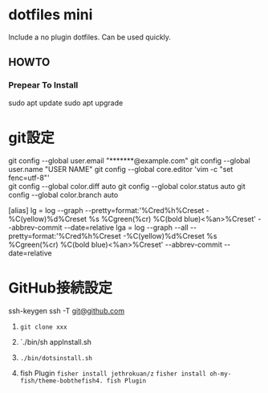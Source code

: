 dotfiles mini
===============

Include a no plugin dotfiles.
Can be used quickly.

## HOWTO ##

### Prepear To Install

sudo apt update
sudo apt upgrade

# git設定
git config --global user.email "*******@example.com"
git config --global user.name "USER NAME"
git config --global core.editor 'vim -c "set fenc=utf-8"'  
git config --global color.diff auto 
git config --global color.status auto
git config --global color.branch auto


[alias]
  lg = log --graph --pretty=format:'%Cred%h%Creset -%C(yellow)%d%Creset %s %Cgreen(%cr) %C(bold blue)<%an>%Creset' --abbrev-commit --date=relative
  lga = log --graph --all --pretty=format:'%Cred%h%Creset -%C(yellow)%d%Creset %s %Cgreen(%cr) %C(bold blue)<%an>%Creset' --abbrev-commit --date=relative

# GitHub接続設定
ssh-keygen
ssh -T git@github.com


1. `git clone xxx`

2. `./bin/sh applnstall.sh

3. `./bin/dotsinstall.sh`

4. fish Plugin
`fisher install jethrokuan/z`
`fisher install oh-my-fish/theme-bobthefish4. fish Plugin`

